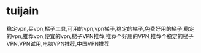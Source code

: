 # tuijain
稳定vpn,买vpn,梯子工具,可用的vpn,vpn梯子,稳定的梯子,免费好用的梯子,稳定的vpn,推荐vpn,便宜的vpn,梯子VPN推荐,推荐个好用的VPN,推荐个稳定的梯子VPN,VPN试用,电脑VPN推荐,中国VPN推荐
